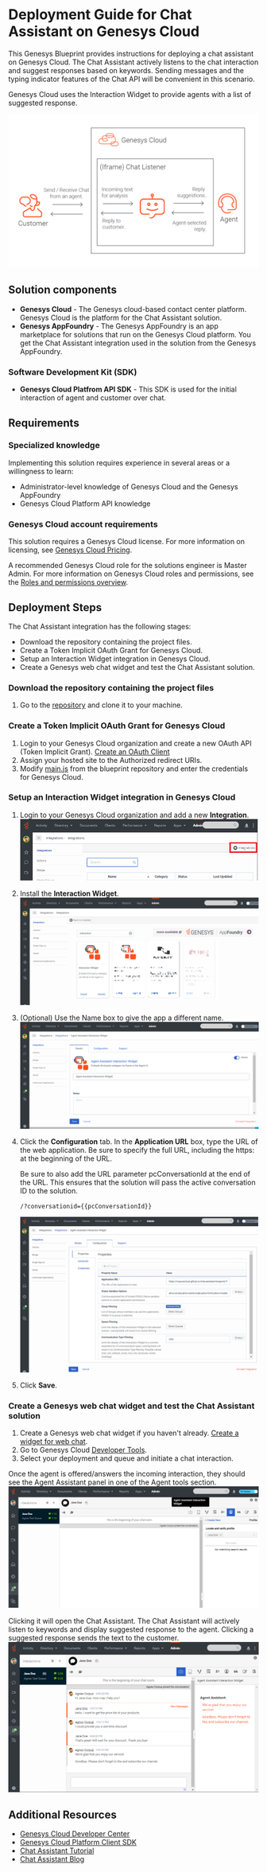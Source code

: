 # Deployment Guide for Chat Assistant on Genesys Cloud
This Genesys Blueprint provides instructions for deploying a chat assistant on Genesys Cloud. The Chat Assistant actively listens to the chat interaction and suggest responses based on keywords. Sending messages and the typing indicator features of the Chat API will be convenient in this scenario.

Genesys Cloud uses the Interaction Widget to provide agents with a list of suggested response.

![Flowchart](images/flowchart.png "Flowchart")

## Solution components
* **Genesys Cloud** - The Genesys cloud-based contact center platform. Genesys Cloud is the platform for the Chat Assistant solution.
* **Genesys AppFoundry** - The Genesys AppFoundry is an app marketplace for solutions that run on the Genesys Cloud platform. You get the Chat Assistant integration used in the solution from the Genesys AppFoundry.

### Software Development Kit (SDK)
* **Genesys Cloud Platfrom API SDK** - This SDK is used for the initial interaction of agent and customer over chat.

## Requirements

### Specialized knowledge
Implementing this solution requires experience in several areas or a willingness to learn:
* Administrator-level knowledge of Genesys Cloud and the Genesys AppFoundry
* Genesys Cloud Platform API knowledge

### Genesys Cloud account requirements
This solution requires a Genesys Cloud license. For more information on licensing, see [Genesys Cloud Pricing](https://www.genesys.com/pricing "Opens the pricing article").

A recommended Genesys Cloud role for the solutions engineer is Master Admin. For more information on Genesys Cloud roles and permissions, see the [Roles and permissions overview](https://help.mypurecloud.com/?p=24360 "Opens the Roles and permissions overview article").

## Deployment Steps

The Chat Assistant integration has the following stages:

- Download the repository containing the project files.
- Create a Token Implicit OAuth Grant for Genesys Cloud.
- Setup an Interaction Widget integration in Genesys Cloud.
- Create a Genesys web chat widget and test the Chat Assistant solution.

### Download the repository containing the project files

1. Go to the [repository](https://github.com/MyPureCloud/chat-assistant-blueprint) and clone it to your machine.

### Create a Token Implicit OAuth Grant for Genesys Cloud

1. Login to your Genesys Cloud organization and create a new OAuth API (Token Implicit Grant). [Create an OAuth Client](https://help.mypurecloud.com/articles/create-an-oauth-client/)
2. Assign your hosted site to the Authorized redirect URIs.
3. Modify [main.js](https://github.com/MyPureCloud/chat-assistant-blueprint/blob/master/docs/scripts/main.js) from the blueprint repository and enter the credentials for Genesys Cloud.

### Setup an Interaction Widget integration in Genesys Cloud
1. Login to your Genesys Cloud organization and add a new **Integration**.
   ![Add Integration](images/add-integration.png "Add Integration")
2. Install the **Interaction Widget**.
   ![Install Interaction Widget](images/install-interaction-widget.png "Install Interaction Widget")
3. (Optional) Use the Name box to give the app a different name.
   ![Name Interaction Widget](images/name-interaction.png "Name Interaction Widget")
4. Click the **Configuration** tab. In the **Application URL** box, type the URL of the web application. Be sure to specify the full URL, including the https: at the beginning of the URL.
   
   Be sure to also add the URL parameter pcConversationId at the end of the URL. This ensures that the solution will pass the active conversation ID to the solution.
   <pre class="language-nohighlight"><code class="language-nohighlight">/?conversationid=&#123;&#123;pcConversationId&#125&#125;</code></pre>
   ![Interaction Configuration](images/interaction-config.png "Interaction Configuration")
5. Click **Save**.

### Create a Genesys web chat widget and test the Chat Assistant solution
1. Create a Genesys web chat widget if you haven't already. [Create a widget for web chat](https://help.mypurecloud.com/?p=195772).
2. Go to Genesys Cloud [Developer Tools](https://developer.mypurecloud.com/developer-tools/#/webchat).
3. Select your deployment and queue and initiate a chat interaction.

Once the agent is offered/answers the incoming interaction, they should see the Agent Assistant panel in one of the Agent tools section.
![Agent Assistant Interaction](images/agent-assistant-integration.png "Agent Assistant Interaction")

Clicking it will open the Chat Assistant. The Chat Assistant will actively listen to keywords and display suggested response to the agent. Clicking a suggested response sends the text to the customer.
![Suggest Response](images/suggest-response.png "Suggest Response")

## Additional Resources
* [Genesys Cloud Developer Center](https://developer.mypurecloud.com/)
* [Genesys Cloud Platform Client SDK](https://developer.mypurecloud.com/api/rest/client-libraries/)
* [Chat Assistant Tutorial](https://developer.mypurecloud.com/api/tutorials/agent-chat-assistant/?language=javascript&step=1)
* [Chat Assistant Blog](https://developer.mypurecloud.com/blog/2020-02-19-agent-chat-assistant/)

